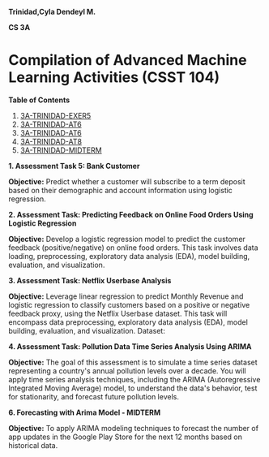 **Trinidad,Cyla Dendeyl M.**

**CS 3A**

# Compilation of Advanced Machine Learning Activities (CSST 104)

**Table of Contents**
1. <a href="https://colab.research.google.com/drive/17W_gTw7XbOzSidwDVcTAFbh-UOP9qNJy"> 3A-TRINIDAD-EXER5</a>
2. <a href="https://colab.research.google.com/drive/1Ho3eVs6YVOTrC-iU3X83Fg8rYQ-OUsyQ"> 3A-TRINIDAD-AT6</a>
3. <a href="https://colab.research.google.com/drive/1LQllr4rdGY9TBQUi6FDMg6We6eokWimN"> 3A-TRINIDAD-AT6</a>
4. <a href="https://colab.research.google.com/drive/1zJJMupO_Cjltt9jzDhlQH0xZYfk-B9nn"> 3A-TRINIDAD-AT8</a>
5. <a href="https://colab.research.google.com/drive/1YiqHOYKHqeu8oOwru3HQqk2DQWgN4Yvo"> 3A-TRINIDAD-MIDTERM</a>



**1. Assessment Task 5: Bank Customer**

**Objective:** Predict whether a customer will subscribe to a term deposit based on their demographic and account information using logistic regression.

**2. Assessment Task: Predicting Feedback on Online Food Orders Using Logistic Regression**

**Objective:** Develop a logistic regression model to predict the customer feedback (positive/negative) on online food orders. This task involves data loading, preprocessing, exploratory data analysis (EDA), model building, evaluation, and visualization.

**3. Assessment Task: Netflix Userbase Analysis**

**Objective:** Leverage linear regression to predict Monthly Revenue and logistic regression to classify customers based on a positive or negative feedback proxy, using the Netflix Userbase dataset. This task will encompass data preprocessing, exploratory data analysis (EDA), model building, evaluation, and visualization.
Dataset:

**4. Assessment Task: Pollution Data Time Series Analysis Using ARIMA**

**Objective:** The goal of this assessment is to simulate a time series dataset representing a country's annual pollution levels over a decade. You will apply time series analysis techniques, including the ARIMA (Autoregressive Integrated Moving Average) model, to understand the data's behavior, test for stationarity, and forecast future pollution levels.

**6. Forecasting with Arima Model - MIDTERM**

**Objective:** To apply ARIMA modeling techniques to forecast the number of app updates in the Google Play Store for the next 12 months based on historical data.
